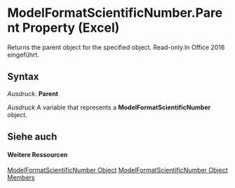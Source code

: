 
# ModelFormatScientificNumber.Parent Property (Excel)

Returns the parent object for the specified object. Read-only.In Office 2016 eingeführt.


## Syntax

 _Ausdruck_. **Parent**

 _Ausdruck_ A variable that represents a **ModelFormatScientificNumber** object.


## Siehe auch


#### Weitere Ressourcen


[ModelFormatScientificNumber Object](0099a473-0848-05ad-abe5-b36b70d4a2da.md)
[ModelFormatScientificNumber Object Members](http://msdn.microsoft.com/library/7d5e4324-de5d-3931-81eb-1300b196c7e1%28Office.15%29.aspx)